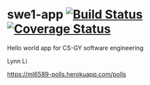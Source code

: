 # swe1-app [![Build Status](https://travis-ci.org/leelightman/swe1-app.svg?branch=main)](https://travis-ci.org/leelightman/swe1-app) [![Coverage Status](https://coveralls.io/repos/github/leelightman/swe1-app/badge.svg)](https://coveralls.io/github/leelightman/swe1-app)
Hello world app for CS-GY software engineering

Lynn Li



https://ml6589-polls.herokuapp.com/polls
